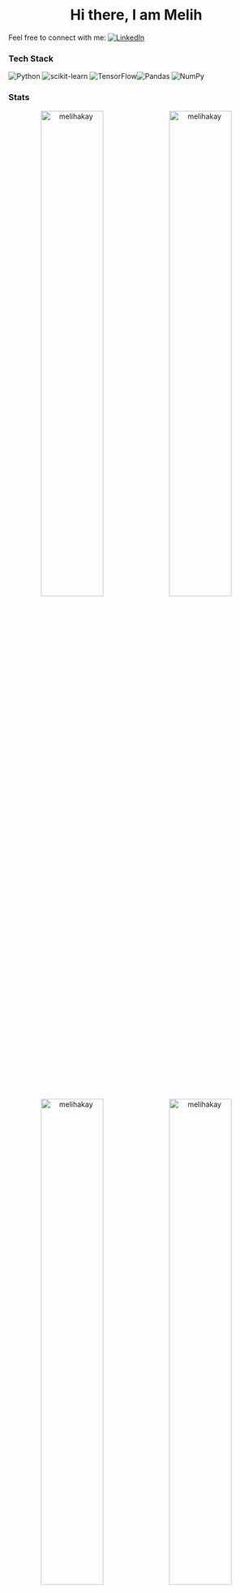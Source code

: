 <h1 align=center>Hi there, I am Melih </h1>

Feel free to connect with me:
[![LinkedIn](https://img.shields.io/badge/LinkedIn-%230077B5.svg?logo=linkedin&logoColor=white)](https://linkedin.com/in/melihakay) 

### Tech Stack
![Python](https://img.shields.io/badge/python-3670A0?style=plastic&logo=python&logoColor=ffdd54)
![scikit-learn](https://img.shields.io/badge/scikit--learn-%23F7931E.svg?style=plastic&logo=scikit-learn&logoColor=white) ![TensorFlow](https://img.shields.io/badge/TensorFlow-%23FF6F00.svg?style=plastic&logo=TensorFlow&logoColor=white)![Pandas](https://img.shields.io/badge/pandas-%23150458.svg?style=plastic&logo=pandas&logoColor=white) ![NumPy](https://img.shields.io/badge/numpy-%23013243.svg?style=plastic&logo=numpy&logoColor=white)


### Stats

<p align=center>
  <img width="49.5%" src="https://github-readme-stats.vercel.app/api?username=melihakay&count_private=true&show_icons=True&theme=prussian" alt="melihakay">
	<img width="49.5%" src="https://streak-stats.demolab.com/?user=melihakay&theme=prussian" alt="melihakay">
  </p>
  
<p align=center>
  <img width="49.5%" src="https://github-readme-stats.vercel.app/api/wakatime?username=melihakay&theme=prussian" alt="melihakay">
	<img width="49.5%" src="https://github-readme-stats.vercel.app/api/top-langs/?username=melihakay&theme=prussian&layout=compact" alt="melihakay">
  </p>


<!---
melihakay/melihakay is a ✨ special ✨ repository because its `README.md` (this file) appears on your GitHub profile.
You can click the Preview link to take a look at your changes.
--->
